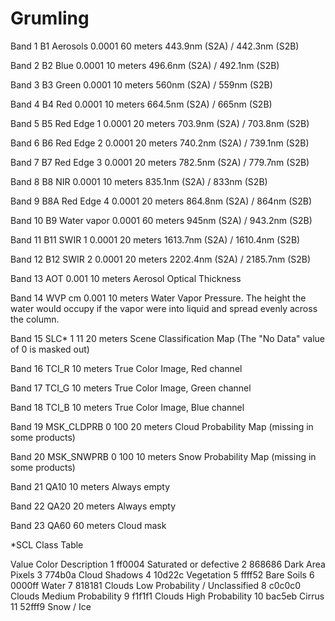 # Grumling

Band 1 	B1   Aerosols		0.0001	60 meters	443.9nm (S2A) / 442.3nm (S2B)	

Band 2  	B2	Blue			0.0001	10 meters	496.6nm (S2A) / 492.1nm (S2B)	

Band 3  	B3	Green			0.0001	10 meters	560nm (S2A) / 559nm (S2B)	


Band 4	 B4	Red			0.0001	10 meters	664.5nm (S2A) / 665nm (S2B)	


Band 5 	B5	Red Edge 1		0.0001	20 meters	703.9nm (S2A) / 703.8nm (S2B)	


Band 6 	B6	Red Edge 2		0.0001	20 meters	740.2nm (S2A) / 739.1nm (S2B)	


Band 7	B7	Red Edge 3		0.0001	20 meters	782.5nm (S2A) / 779.7nm (S2B)	


Band 8	B8	NIR			0.0001	10 meters	835.1nm (S2A) / 833nm (S2B)	


Band 9	B8A	Red Edge 4		0.0001	20 meters	864.8nm (S2A) / 864nm (S2B)	


Band 10	B9	Water vapor	      0.0001 	60 meters	945nm (S2A) / 943.2nm (S2B)
			

Band 11	B11	SWIR 1		0.0001	20 meters	1613.7nm (S2A) / 1610.4nm (S2B)	


Band 12	B12	SWIR 2		0.0001	20 meters	2202.4nm (S2A) / 2185.7nm (S2B)	


Band 13 	AOT				0.001	 	10 meters		Aerosol Optical Thickness


Band 14 	WVP	cm			0.001	  	10 meters		Water Vapor Pressure. The height the water would occupy if the vapor were 											into liquid and spread evenly across the column.

Band	15 SLC* 				1	11	20 meters		Scene Classification Map (The "No Data" value of 0 is masked out)	


Band 16  TCI_R						10 meters		True Color Image, Red channel


Band 17  TCI_G						10 meters		True Color Image, Green channel


Band 18  TCI_B						10 meters		True Color Image, Blue channel

Band 19	MSK_CLDPRB			0	100	20 meters		Cloud Probability Map (missing in some products)


Band 20	MSK_SNWPRB			0	100	10 meters		Snow Probability Map (missing in some products)


Band 21	QA10						10 meters		Always empty


Band 22	QA20						20 meters		Always empty


Band 23	QA60						60 meters		Cloud mask


*SCL Class Table

Value	Color	Description
1	ff0004	Saturated or defective
2	868686	Dark Area Pixels
3	774b0a	Cloud Shadows
4	10d22c	Vegetation
5	ffff52	Bare Soils
6	0000ff	Water
7	818181	Clouds Low Probability / Unclassified
8	c0c0c0	Clouds Medium Probability
9	f1f1f1	Clouds High Probability
10	bac5eb	Cirrus
11	52fff9	Snow / Ice

